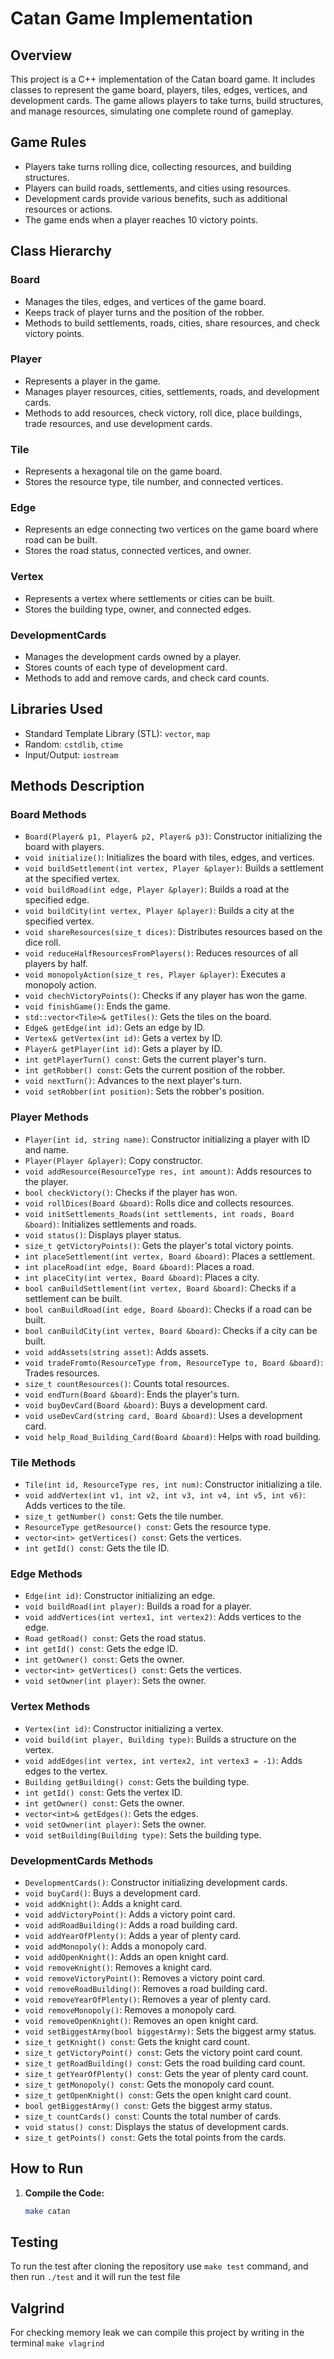 # Catan Game Implementation

## Overview

This project is a C++ implementation of the Catan board game. It includes classes to represent the game board, players, tiles, edges, vertices, and development cards. The game allows players to take turns, build structures, and manage resources, simulating one complete round of gameplay.

## Game Rules

- Players take turns rolling dice, collecting resources, and building structures.
- Players can build roads, settlements, and cities using resources.
- Development cards provide various benefits, such as additional resources or actions.
- The game ends when a player reaches 10 victory points.

## Class Hierarchy

### Board
- Manages the tiles, edges, and vertices of the game board.
- Keeps track of player turns and the position of the robber.
- Methods to build settlements, roads, cities, share resources, and check victory points.

### Player
- Represents a player in the game.
- Manages player resources, cities, settlements, roads, and development cards.
- Methods to add resources, check victory, roll dice, place buildings, trade resources, and use development cards.

### Tile
- Represents a hexagonal tile on the game board.
- Stores the resource type, tile number, and connected vertices.

### Edge
- Represents an edge connecting two vertices on the game board where road can be built.
- Stores the road status, connected vertices, and owner.

### Vertex
- Represents a vertex where settlements or cities can be built.
- Stores the building type, owner, and connected edges.

### DevelopmentCards
- Manages the development cards owned by a player.
- Stores counts of each type of development card.
- Methods to add and remove cards, and check card counts.

## Libraries Used

- Standard Template Library (STL): `vector`, `map`
- Random: `cstdlib`, `ctime`
- Input/Output: `iostream`

## Methods Description

### Board Methods
- `Board(Player& p1, Player& p2, Player& p3)`: Constructor initializing the board with players.
- `void initialize()`: Initializes the board with tiles, edges, and vertices.
- `void buildSettlement(int vertex, Player &player)`: Builds a settlement at the specified vertex.
- `void buildRoad(int edge, Player &player)`: Builds a road at the specified edge.
- `void buildCity(int vertex, Player &player)`: Builds a city at the specified vertex.
- `void shareResources(size_t dices)`: Distributes resources based on the dice roll.
- `void reduceHalfResourcesFromPlayers()`: Reduces resources of all players by half.
- `void monopolyAction(size_t res, Player &player)`: Executes a monopoly action.
- `void chechVictoryPoints()`: Checks if any player has won the game.
- `void finishGame()`: Ends the game.
- `std::vector<Tile>& getTiles()`: Gets the tiles on the board.
- `Edge& getEdge(int id)`: Gets an edge by ID.
- `Vertex& getVertex(int id)`: Gets a vertex by ID.
- `Player& getPlayer(int id)`: Gets a player by ID.
- `int getPlayerTurn() const`: Gets the current player's turn.
- `int getRobber() const`: Gets the current position of the robber.
- `void nextTurn()`: Advances to the next player's turn.
- `void setRobber(int position)`: Sets the robber's position.

### Player Methods
- `Player(int id, string name)`: Constructor initializing a player with ID and name.
- `Player(Player &player)`: Copy constructor.
- `void addResource(ResourceType res, int amount)`: Adds resources to the player.
- `bool checkVictory()`: Checks if the player has won.
- `void rollDices(Board &board)`: Rolls dice and collects resources.
- `void initSettlements_Roads(int settlements, int roads, Board &board)`: Initializes settlements and roads.
- `void status()`: Displays player status.
- `size_t getVictoryPoints()`: Gets the player's total victory points.
- `int placeSettlement(int vertex, Board &board)`: Places a settlement.
- `int placeRoad(int edge, Board &board)`: Places a road.
- `int placeCity(int vertex, Board &board)`: Places a city.
- `bool canBuildSettlement(int vertex, Board &board)`: Checks if a settlement can be built.
- `bool canBuildRoad(int edge, Board &board)`: Checks if a road can be built.
- `bool canBuildCity(int vertex, Board &board)`: Checks if a city can be built.
- `void addAssets(string asset)`: Adds assets.
- `void tradeFromto(ResourceType from, ResourceType to, Board &board)`: Trades resources.
- `size_t countResources()`: Counts total resources.
- `void endTurn(Board &board)`: Ends the player's turn.
- `void buyDevCard(Board &board)`: Buys a development card.
- `void useDevCard(string card, Board &board)`: Uses a development card.
- `void help_Road_Building_Card(Board &board)`: Helps with road building.

### Tile Methods
- `Tile(int id, ResourceType res, int num)`: Constructor initializing a tile.
- `void addVertex(int v1, int v2, int v3, int v4, int v5, int v6)`: Adds vertices to the tile.
- `size_t getNumber() const`: Gets the tile number.
- `ResourceType getResource() const`: Gets the resource type.
- `vector<int> getVertices() const`: Gets the vertices.
- `int getId() const`: Gets the tile ID.

### Edge Methods
- `Edge(int id)`: Constructor initializing an edge.
- `void buildRoad(int player)`: Builds a road for a player.
- `void addVertices(int vertex1, int vertex2)`: Adds vertices to the edge.
- `Road getRoad() const`: Gets the road status.
- `int getId() const`: Gets the edge ID.
- `int getOwner() const`: Gets the owner.
- `vector<int> getVertices() const`: Gets the vertices.
- `void setOwner(int player)`: Sets the owner.

### Vertex Methods
- `Vertex(int id)`: Constructor initializing a vertex.
- `void build(int player, Building type)`: Builds a structure on the vertex.
- `void addEdges(int vertex, int vertex2, int vertex3 = -1)`: Adds edges to the vertex.
- `Building getBuilding() const`: Gets the building type.
- `int getId() const`: Gets the vertex ID.
- `int getOwner() const`: Gets the owner.
- `vector<int>& getEdges()`: Gets the edges.
- `void setOwner(int player)`: Sets the owner.
- `void setBuilding(Building type)`: Sets the building type.

### DevelopmentCards Methods
- `DevelopmentCards()`: Constructor initializing development cards.
- `void buyCard()`: Buys a development card.
- `void addKnight()`: Adds a knight card.
- `void addVictoryPoint()`: Adds a victory point card.
- `void addRoadBuilding()`: Adds a road building card.
- `void addYearOfPlenty()`: Adds a year of plenty card.
- `void addMonopoly()`: Adds a monopoly card.
- `void addOpenKnight()`: Adds an open knight card.
- `void removeKnight()`: Removes a knight card.
- `void removeVictoryPoint()`: Removes a victory point card.
- `void removeRoadBuilding()`: Removes a road building card.
- `void removeYearOfPlenty()`: Removes a year of plenty card.
- `void removeMonopoly()`: Removes a monopoly card.
- `void removeOpenKnight()`: Removes an open knight card.
- `void setBiggestArmy(bool biggestArmy)`: Sets the biggest army status.
- `size_t getKnight() const`: Gets the knight card count.
- `size_t getVictoryPoint() const`: Gets the victory point card count.
- `size_t getRoadBuilding() const`: Gets the road building card count.
- `size_t getYearOfPlenty() const`: Gets the year of plenty card count.
- `size_t getMonopoly() const`: Gets the monopoly card count.
- `size_t getOpenKnight() const`: Gets the open knight card count.
- `bool getBiggestArmy() const`: Gets the biggest army status.
- `size_t countCards() const`: Counts the total number of cards.
- `void status() const`: Displays the status of development cards.
- `size_t getPoints() const`: Gets the total points from the cards.

## How to Run

1. **Compile the Code:**
   ```sh
   make catan

## Testing 
To run the test after cloning the repository use ```make test``` command, and then run ```./test``` and it will run the test file

## Valgrind
For checking memory leak we can compile this project by writing in the terminal ```make vlagrind```